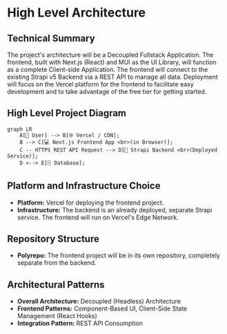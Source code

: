 # High Level Architecture

## Technical Summary

The project's architecture will be a Decoupled Fullstack Application. The frontend, built with Next.js (React) and MUI as the UI Library, will function as a complete Client-side Application. The frontend will connect to the existing Strapi v5 Backend via a REST API to manage all data. Deployment will focus on the Vercel platform for the frontend to facilitate easy development and to take advantage of the free tier for getting started.

## High Level Project Diagram

```mermaid
graph LR
    A[👤 User] --> B[🌐 Vercel / CDN];
    B --> C[💻 Next.js Frontend App <br>(in Browser)];
    C -- HTTPS REST API Request --> D[🚀 Strapi Backend <br>(Deployed Service)];
    D <--> E[🗄️ Database];
```

## Platform and Infrastructure Choice

  * **Platform:** Vercel for deploying the frontend project.
  * **Infrastructure:** The backend is an already deployed, separate Strapi service. The frontend will run on Vercel's Edge Network.

## Repository Structure

  * **Polyrepo:** The frontend project will be in its own repository, completely separate from the backend.

## Architectural Patterns

  * **Overall Architecture:** Decoupled (Headless) Architecture
  * **Frontend Patterns:** Component-Based UI, Client-Side State Management (React Hooks)
  * **Integration Pattern:** REST API Consumption